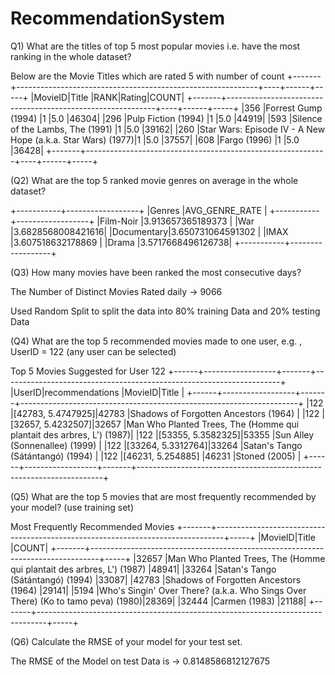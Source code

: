 # RecommendationSystem
Q1) What are the titles of top 5 most popular movies i.e. have the most ranking in the whole dataset?

Below are the Movie Titles which are rated 5 with number of count
+-------+------------------------------------------------------------+----+------+-----+
|MovieID|Title                                                       |RANK|Rating|COUNT|
+-------+------------------------------------------------------------+----+------+-----+
|356    |Forrest Gump (1994)                                         |1   |5.0   |46304|
|296    |Pulp Fiction (1994)                                         |1   |5.0   |44919|
|593    |Silence of the Lambs, The (1991)                            |1   |5.0   |39162|
|260    |Star Wars: Episode IV - A New Hope (a.k.a. Star Wars) (1977)|1   |5.0   |37557|
|608    |Fargo (1996)                                                |1   |5.0   |36428|
+-------+------------------------------------------------------------+----+------+-----+

(Q2) What are the top 5 ranked movie genres on average in the whole dataset?

+-----------+------------------+
|Genres     |AVG_GENRE_RATE    |
+-----------+------------------+
|Film-Noir  |3.913657365189373 |
|War        |3.6828568008421616|
|Documentary|3.650731064591302 |
|IMAX       |3.607518632178869 |
|Drama      |3.5717668496126738|
+-----------+------------------+

(Q3) How many movies have been ranked the most consecutive days?

The Number of Distinct Movies Rated daily -> 9066

Used Random Split to split the data into 80% training Data and 20% testing Data

(Q4) What are the top 5 recommended movies made to one user, e.g. , UserID = 122 (any user can be selected)

Top 5 Movies Suggested for User 122
+------+------------------+-------+---------------------------------------------------------------------+
|UserID|recommendations   |MovieID|Title                                                                |
+------+------------------+-------+---------------------------------------------------------------------+
|122   |[42783, 5.4747925]|42783  |Shadows of Forgotten Ancestors (1964)                                |
|122   |[32657, 5.4232507]|32657  |Man Who Planted Trees, The (Homme qui plantait des arbres, L') (1987)|
|122   |[53355, 5.3582325]|53355  |Sun Alley (Sonnenallee) (1999)                                       |
|122   |[33264, 5.3312764]|33264  |Satan's Tango (Sátántangó) (1994)                                    |
|122   |[46231, 5.254885] |46231  |Stoned (2005)                                                        |
+------+------------------+-------+---------------------------------------------------------------------+

(Q5) What are the top 5 movies that are most frequently recommended by your model? (use training set)

Most Frequently Recommended Movies
+-------+--------------------------------------------------------------------------------+-----+
|MovieID|Title                                                                           |COUNT|
+-------+--------------------------------------------------------------------------------+-----+
|32657  |Man Who Planted Trees, The (Homme qui plantait des arbres, L') (1987)           |48941|
|33264  |Satan's Tango (Sátántangó) (1994)                                               |33087|
|42783  |Shadows of Forgotten Ancestors (1964)                                           |29141|
|5194   |Who's Singin' Over There? (a.k.a. Who Sings Over There) (Ko to tamo peva) (1980)|28369|
|32444  |Carmen (1983)                                                                   |21188|
+-------+--------------------------------------------------------------------------------+-----+

(Q6) Calculate the RMSE of your model for your test set.

The RMSE of the Model on test Data is -> 0.8148586812127675